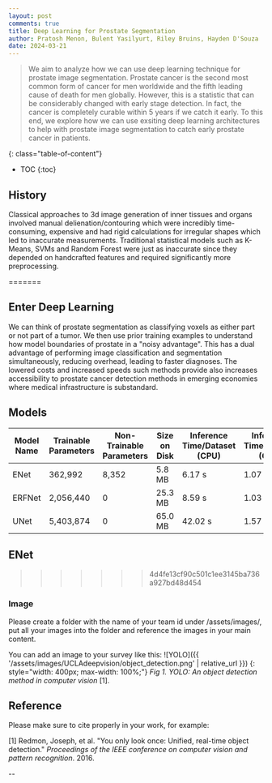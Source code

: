 ```yaml
---
layout: post
comments: true
title: Deep Learning for Prostate Segmentation
author: Pratosh Menon, Bulent Yasilyurt, Riley Bruins, Hayden D'Souza
date: 2024-03-21
---
```


> We aim to analyze how we can use deep learning technique for prostate image
> segmentation. Prostate cancer is the second most common form of cancer for men
> worldwide and the fifth leading cause of death for men globally. However, this
> is a statistic that can be considerably changed with early stage detection. In
> fact, the cancer is completely curable within 5 years if we catch it early. To
> this end, we explore how we can use exsiting deep learning architectures to
> help with prostate image segmentation to catch early prostate cancer in
> patients.

<!--more-->
{: class="table-of-content"}
* TOC
{:toc}


## History
Classical approaches to 3d image generation of inner tissues and organs involved manual delienation/contouring which were incredibly time-consuming, expensive and had rigid calculations for irregular shapes which led to inaccurate measurements. Traditional statistical models such as K-Means, SVMs and Random Forest were just as inaccurate since they depended on handcrafted features and required significantly more preprocessing.  


=======
## Enter Deep Learning
We can think of prostate segmentation as classifying voxels as either part or not part of a tumor. We then use prior training examples to understand how model boundaries of prostate in a "noisy advantage". This has a dual advantage of performing image classification and segmentation simultaneously, reducing overhead, leading to faster diagnoses. The lowered costs and increased speeds such methods provide also increases accessibility to prostate cancer detection methods in emerging economies where medical infrastructure is substandard. 

## Models
| Model Name | Trainable Parameters | Non-Trainable Parameters | Size on Disk | Inference Time/Dataset (CPU) | Inference Time/Dataset (GPU) |
|------------|----------------------|--------------------------|--------------|------------------------------|------------------------------|
| ENet       | 362,992              | 8,352                    | 5.8 MB       | 6.17 s                       | 1.07 s                       |
| ERFNet     | 2,056,440            | 0                        | 25.3 MB      | 8.59 s                       | 1.03 s                       |
| UNet       | 5,403,874            | 0                        | 65.0 MB      | 42.02 s                      | 1.57 s                       |

## ENet
>>>>>>> 4d4fe13cf90c501c1ee3145ba736a927bd48d454


### Image

Please create a folder with the name of your team id under /assets/images/, put
all your images into the folder and reference the images in your main content.

<!-- deno-fmt-ignore-start -->
You can add an image to your survey like this:
![YOLO]({{ '/assets/images/UCLAdeepvision/object_detection.png' | relative_url }})
{: style="width: 400px; max-width: 100%;"}
*Fig 1. YOLO: An object detection method in computer vision* [1].
<!-- deno-fmt-ignore-end -->

## Reference

Please make sure to cite properly in your work, for example:

[1] Redmon, Joseph, et al. "You only look once: Unified, real-time object
detection." _Proceedings of the IEEE conference on computer vision and pattern
recognition_. 2016.

--